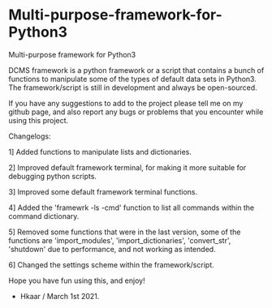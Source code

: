 # Multi-purpose-framework-for-Python3
Multi-purpose framework for Python3

DCMS framework is a python framework or a script that contains a bunch of functions 
to manipulate some of the types of default data sets in Python3. The framework/script 
is still in development and always be open-sourced. 

If you have any suggestions to add to the project please tell me on my github page,
and also report any bugs or problems that you encounter while using this project.

Changelogs:

1] Added functions to manipulate lists and dictionaries.

2] Improved default framework terminal, for making it more suitable for debugging
python scripts.

3] Improved some default framework terminal functions.

4] Added the 'framewrk -ls -cmd' function to list all commands within the command
dictionary.

5] Removed some functions that were in the last version, some of the functions are
'import_modules', 'import_dictionaries', 'convert_str', 'shutdown' due to performance, 
and not working as intended.

6] Changed the settings scheme within the framework/script.

Hope you have fun using this, and enjoy!
- Hkaar / March 1st 2021.
